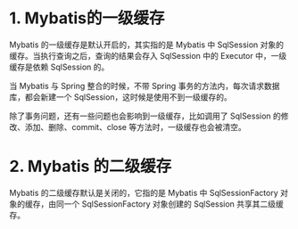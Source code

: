 # 1. Mybatis的一级缓存

Mybatis 的一级缓存是默认开启的，其实指的是 Mybatis 中 SqlSession 对象的缓存。当执行查询之后，查询的结果会存入 SqlSession 中的 Executor 中，一级缓存是依赖 SqlSession 的。

当 Mybatis 与 Spring 整合的时候，不带 Spring 事务的方法内，每次请求数据库，都会新建一个 SqlSession，这时候是使用不到一级缓存的。

除了事务问题，还有一些问题也会影响到一级缓存，比如调用了 SqlSession 的修改、添加、删除、commit、close 等方法时，一级缓存也会被清空。

# 2. Mybatis 的二级缓存

Mybatis 的二级缓存默认是关闭的，它指的是 Mybatis 中 SqlSessionFactory 对象的缓存，由同一个 SqlSessionFactory 对象创建的 SqlSession 共享其二级缓存。

